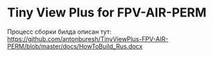 # Tiny View Plus for FPV-AIR-PERM
 
Процесс сборки билда описан тут:
https://github.com/antonburesh/TinyViewPlus-FPV-AIR-PERM/blob/master/docs/HowToBuild_Rus.docx
